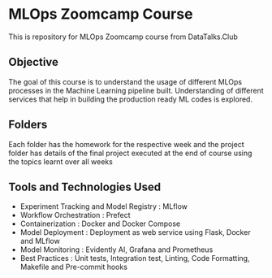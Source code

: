 # MLOps Zoomcamp Course

This is repository for MLOps Zoomcamp course from DataTalks.Club

## Objective

The goal of this course is to understand the usage of different MLOps processes
in the Machine Learning pipeline built. Understanding of different services that help in 
building the production ready ML codes is explored.

## Folders

Each folder has the homework for the respective week and the project folder has details
of the final project executed at the end of course using the topics learnt over all weeks

## Tools and Technologies Used 

* Experiment Tracking and Model Registry : MLflow
* Workflow Orchestration : Prefect
* Containerization : Docker and Docker Compose
* Model Deployment : Deployment as web service using Flask, Docker and MLflow
* Model Monitoring : Evidently AI, Grafana and Prometheus
* Best Practices : Unit tests, Integration test, Linting, Code Formatting, Makefile and Pre-commit hooks

